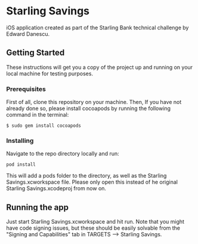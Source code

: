 # Starling Savings

iOS application created as part of the Starling Bank technical challenge by Edward Danescu.

## Getting Started

These instructions will get you a copy of the project up and running on your local machine for testing purposes.

### Prerequisites

First of all, clone this repository on your machine.
Then, If you have not already done so, please install cocoapods by running the following command in the terminal:

```
$ sudo gem install cocoapods
```

### Installing

Navigate to the repo directory locally and run:

```
pod install
```

This will add a pods folder to the directory, as well as the Starling Savings.xcworkspace file. Please only open this instead of he original Starling Savings.xcodeproj from now on.

## Running the app

Just start Starling Savings.xcworkspace and hit run. Note that you might have code signing issues, but these should be easily solvable from the "Signing and Capabilities" tab in TARGETS --> Starling Savings.
